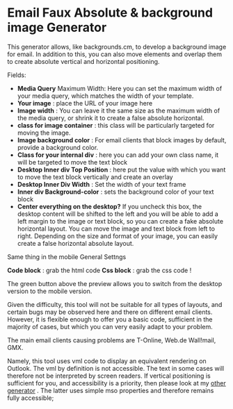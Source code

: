 # Email Faux Absolute & background image Generator


This generator allows, like backgrounds.cm, to develop a background image for email.
In addition to this, you can also move elements and overlap them to create absolute vertical and horizontal positioning.

Fields:

- **Media Query**  Maximum Width: Here you can set the maximum width of your media query, which matches the width of your template.
- **Your image** : place the URL of your image here
- **Image width** : You can leave it the same size as the maximum width of the media query, or shrink it to create a false absolute horizontal.
- **class for image container** : this class will be particularly targeted for moving the image.
- **Image background color** : For email clients that block images by default, provide a background color.
- **Class for your internal div** : here you can add your own class name, it will be targeted to move the text block
- **Desktop Inner div Top Position** : here put the value with which you want to move the text block vertically and create an overlay
- **Desktop Inner Div Width** : Set the width of your text frame
- **Inner div Background-color** : sets the background color of your text block
- **Center everything on the desktop?**  If you uncheck this box, the desktop content will be shifted to the left and you will be able to add a left margin to the image or text block, so you can create a fake absolute horizontal layout. You can move the image and text block from left to right. Depending on the size and format of your image, you can easily create a false horizontal absolute layout.

Same thing in the mobile General Settngs

**Code block** : grab the html code
**Css block** : grab the css code !


The green button above the preview allows you to switch from the desktop version to the mobile version.

Given the difficulty, this tool will not be suitable for all types of layouts, and certain bugs may be observed here and there on different email clients. However, it is flexible enough to offer you a basic code, sufficient in the majority of cases, but which you can very easily adapt to your problem.

The main email clients causing problems are T-Online, Web.de Wall!mail, GMX.

Namely, this tool uses vml code to display an equivalent rendering on Outlook. The vml by definition is not accessible. The text in some cases will therefore not be interpreted by screen readers. If vertical positioning is sufficient for you, and accessibility is a priority, then please look at my [other generator](https://matthieusolente.github.io/mso-faux-absolute-generator/ ) . The latter uses simple mso properties and therefore remains fully accessible;
